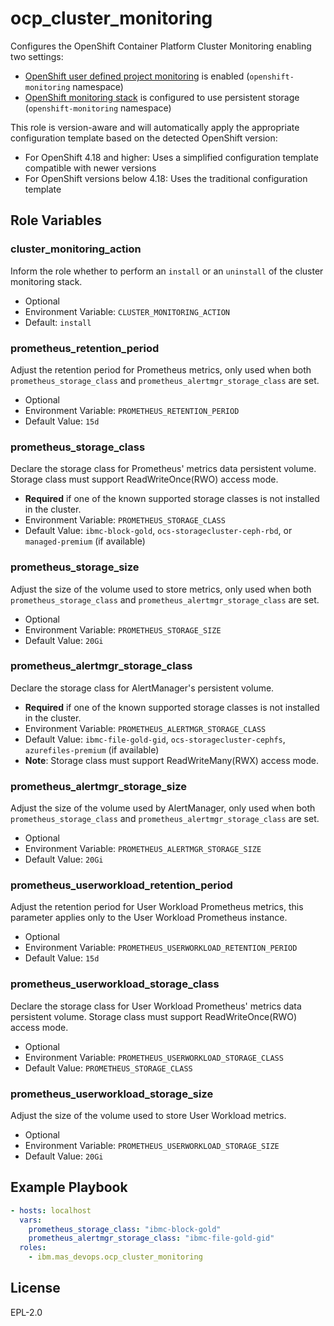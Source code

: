 ocp_cluster_monitoring
===============================================================================
Configures the OpenShift Container Platform Cluster Monitoring enabling two settings:

- [OpenShift user defined project monitoring](https://docs.redhat.com/en/documentation/openshift_container_platform/4.18/html/monitoring/configuring-user-workload-monitoring#preparing-to-configure-the-monitoring-stack-uwm) is enabled (`openshift-monitoring` namespace)
- [OpenShift monitoring stack](https://access.redhat.com/documentation/en-us/openshift_container_platform/4.18/html/monitoring/index) is configured to use persistent storage (`openshift-monitoring` namespace)

This role is version-aware and will automatically apply the appropriate configuration template based on the detected OpenShift version:
- For OpenShift 4.18 and higher: Uses a simplified configuration template compatible with newer versions
- For OpenShift versions below 4.18: Uses the traditional configuration template


Role Variables
-------------------------------------------------------------------------------
### cluster_monitoring_action
Inform the role whether to perform an `install` or an `uninstall` of the cluster monitoring stack.

- Optional
- Environment Variable: `CLUSTER_MONITORING_ACTION`
- Default: `install`

### prometheus_retention_period
Adjust the retention period for Prometheus metrics, only used when both `prometheus_storage_class` and `prometheus_alertmgr_storage_class` are set.

- Optional
- Environment Variable: `PROMETHEUS_RETENTION_PERIOD`
- Default Value: `15d`

### prometheus_storage_class
Declare the storage class for Prometheus' metrics data persistent volume. Storage class must support ReadWriteOnce(RWO) access mode.

- **Required** if one of the known supported storage classes is not installed in the cluster.
- Environment Variable: `PROMETHEUS_STORAGE_CLASS`
- Default Value: `ibmc-block-gold`, `ocs-storagecluster-ceph-rbd`, or `managed-premium` (if available)

### prometheus_storage_size
Adjust the size of the volume used to store metrics, only used when both `prometheus_storage_class` and `prometheus_alertmgr_storage_class` are set.

- Optional
- Environment Variable: `PROMETHEUS_STORAGE_SIZE`
- Default Value: `20Gi`

### prometheus_alertmgr_storage_class
Declare the storage class for AlertManager's persistent volume.

- **Required** if one of the known supported storage classes is not installed in the cluster.
- Environment Variable: `PROMETHEUS_ALERTMGR_STORAGE_CLASS`
- Default Value: `ibmc-file-gold-gid`, `ocs-storagecluster-cephfs`, `azurefiles-premium` (if available)
- **Note**: Storage class must support ReadWriteMany(RWX) access mode.

### prometheus_alertmgr_storage_size
Adjust the size of the volume used by AlertManager, only used when both `prometheus_storage_class` and `prometheus_alertmgr_storage_class` are set.

- Optional
- Environment Variable: `PROMETHEUS_ALERTMGR_STORAGE_SIZE`
- Default Value: `20Gi`

### prometheus_userworkload_retention_period
Adjust the retention period for User Workload Prometheus metrics, this parameter applies only to the User Workload Prometheus instance.

- Optional
- Environment Variable: `PROMETHEUS_USERWORKLOAD_RETENTION_PERIOD`
- Default Value: `15d`

### prometheus_userworkload_storage_class
Declare the storage class for User Workload Prometheus' metrics data persistent volume. Storage class must support ReadWriteOnce(RWO) access mode.

- Optional
- Environment Variable: `PROMETHEUS_USERWORKLOAD_STORAGE_CLASS`
- Default Value: `PROMETHEUS_STORAGE_CLASS`

### prometheus_userworkload_storage_size
Adjust the size of the volume used to store User Workload metrics.

- Optional
- Environment Variable: `PROMETHEUS_USERWORKLOAD_STORAGE_SIZE`
- Default Value: `20Gi`


Example Playbook
-------------------------------------------------------------------------------

```yaml
- hosts: localhost
  vars:
    prometheus_storage_class: "ibmc-block-gold"
    prometheus_alertmgr_storage_class: "ibmc-file-gold-gid"
  roles:
    - ibm.mas_devops.ocp_cluster_monitoring
```


License
-------------------------------------------------------------------------------

EPL-2.0
